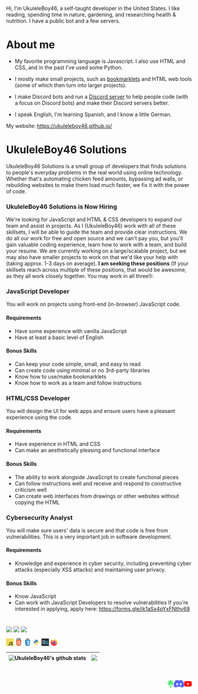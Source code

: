 <br/>

Hi, I'm UkuleleBoy46, a self-taught developer in the United States. I like reading, spending time in nature, gardening, and researching health & nutrition. I have a public bot and a few servers.

# About me

- My favorite programming language is Javascript. I also use HTML and CSS, and in the past I've used some Python.

- I mostly make small projects, such as [bookmarklets](https://github.com/UkuleleBoy46/Bookmarklets/) and HTML web tools (some of which then turn into larger projects).

- I make Discord bots and run a [Discord server](https://discord.gg/QQQRBNDj9b) to help people code (with a focus on Discord bots) and make their Discord servers better.

- I speak English, I'm learning Spanish, and I know a little German.

My website: https://ukuleleboy46.github.io/
# UkuleleBoy46 Solutions
UkuleleBoy46 Solutions is a small group of developers that finds solutions to people's everyday problems in the real world using online technology. Whether that's automating chicken feed amounts, bypassing ad walls, or rebuilding websites to make them load much faster, we fix it with the power of code. 
### UkuleleBoy46 Solutions is Now Hiring
We're looking for JavaScript and HTML & CSS developers to expand our team and assist in projects. As I (UkuleleBoy46) work with all of these skillsets, I will be able to guide the team and provide clear instructions. We do all our work for free and open source and we can't pay you, but you'll gain valuable coding experience, learn how to work with a team, and build your resume. We are currently working on a large/scalable project, but we may also have smaller projects to work on that we'd like your help with (taking approx. 1-3 days on average).
__I am seeking these positions__ (If your skillsets reach across multiple of these positions, that would be awesome, as they all work closely together. You may work in all three!):
### JavaScript Developer
You will work on projects using front-end (in-browser) JavaScript code.
#### Requirements
- Have some experience with vanilla JavaScript
- Have at least a basic level of English
#### Bonus Skills
- Can keep your code simple, small, and easy to read
- Can create code using minimal or no 3rd-party libraries
- Know how to use/make bookmarklets
- Know how to work as a team and follow instructions
### HTML/CSS Developer
You will design the UI for web apps and ensure users have a pleasant experience using the code.
#### Requirements
- Have experience in HTML and CSS
- Can make an aesthetically pleasing and functional interface
#### Bonus Skills
- The ability to work alongside JavaScript to create functional pieces
- Can follow instructions well and receive and respond to constructive criticism well
- Can create web interfaces from drawings or other websites without copying the HTML
### Cybersecurity Analyst
You will make sure users' data is secure and that code is free from vulnerabilities. This is a very important job in software development.
#### Requirements
- Knowledge and experience in cyber security, including preventing cyber attacks (especially XSS attacks) and maintaining user privacy.
#### Bonus Skills
- Know JavaScript
- Can work with JavaScript Developers to resolve vulnerabilities
If you're interested in applying, apply here: https://forms.gle/ik1aSx4pYxFNthv68
#
  <a href=https://discord.gg/QQQRBNDj9b target="_blank"><img width="30%" src="https://discord.com/api/guilds/979488797358166056/widget.png?style=banner4"></img></a> <a href="https://discord.gg/4cwhqXX99R" target="_blank"><img width="30%" src="https://discord.com/api/guilds/990262032072847362/widget.png?style=banner4"></img></a> <a href=https://discord.gg/pnMt2CHTunb target="_blank"><img width="30%" src="https://discord.com/api/guilds/1001574385414570014/widget.png?style=banner4"></img></a>

<code><img height="20" alt="javascript" src="https://raw.githubusercontent.com/github/explore/80688e429a7d4ef2fca1e82350fe8e3517d3494d/topics/javascript/javascript.png"></code>
<code><img height="20" alt="javascript" src="https://raw.githubusercontent.com/github/explore/80688e429a7d4ef2fca1e82350fe8e3517d3494d/topics/html/html.png"></code>
<code><img height="20" alt="javascript" src="https://raw.githubusercontent.com/github/explore/80688e429a7d4ef2fca1e82350fe8e3517d3494d/topics/css/css.png"></code>
<code><img height="20" alt="javascript" src="https://raw.githubusercontent.com/github/explore/80688e429a7d4ef2fca1e82350fe8e3517d3494d/topics/python/python.png"></code>
<code><img height="20" alt="javascript" src="https://raw.githubusercontent.com/github/explore/888aa7196bdda1de09e848148fc5929ccfe49ab6/topics/discord-js/discord-js.png"></code>
<code><img height="20" alt="javascript" src="https://raw.githubusercontent.com/github/explore/728542e0d33f83720614f61923a9cb424264db23/topics/firefox/firefox.png"></code>

| <img align="center" src="https://github-readme-stats.vercel.app/api?username=ukuleleboy46&show_icons=true&include_all_commits=true&hide_border=true&show=prs_merged" alt="UkuleleBoy46's github stats" /></a> | <img align="center" src="https://github-readme-stats.vercel.app/api/top-langs/?username=ukuleleboy46&layout=compact&hide_border=true" /> |
| ------------- | ------------- |

<br />
<br />

<a href="https://www.youtube.com/channel/UCszvBqqYoM4tuGUkncZLUIw">
  <img target="_blank" align="right" alt="UkuleleBoy46 | YouTube" height="21px" src="https://raw.githubusercontent.com/UkuleleBoy46/UkuleleBoy46/ab86b35ec311acf37627a95d95abbf45b59a7739/youtube-logo.svg" />
</a>
<a href="https://discord.com/users/968239139604561951">
  <img target="_blank" align="right" alt="UkuleleBoy46 | Discord (@ukuleleboy46)" height="21px" src="https://raw.githubusercontent.com/UkuleleBoy46/UkuleleBoy46/2bce94bdf4607c6ec9a1bc9973fa05feedafb759/discord-logo.svg" />
<a href="https://linktr.ee/ukuleleboy46">
  <img target="_blank" align="right" alt="UkuleleBoy46 | Linktree" height="21px" src="https://raw.githubusercontent.com/UkuleleBoy46/UkuleleBoy46/516d00d4ff81c4ac6deb2c06b61777b2ec4b01c4/linktree-logo.svg" />
</a>
</a>
